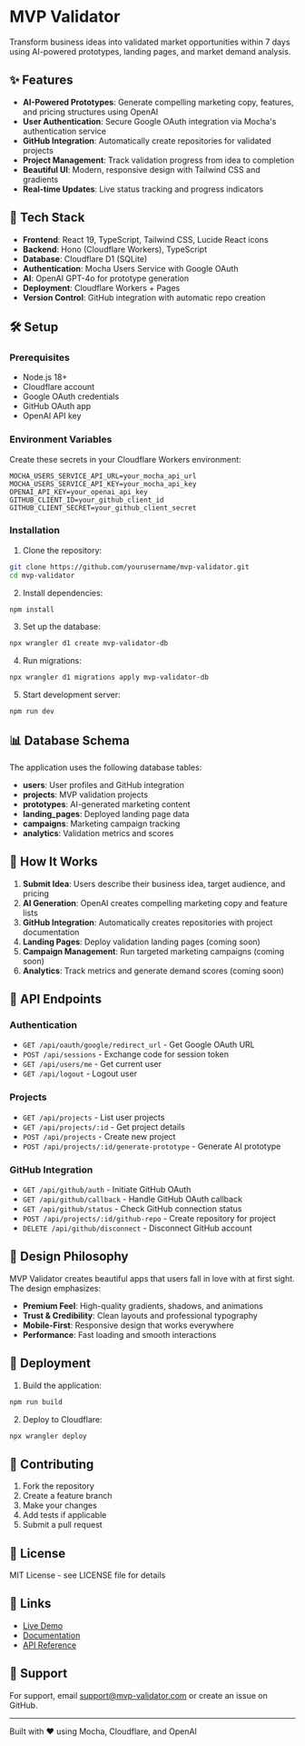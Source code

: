 # MVP Validator

Transform business ideas into validated market opportunities within 7 days using AI-powered prototypes, landing pages, and market demand analysis.

## ✨ Features

- **AI-Powered Prototypes**: Generate compelling marketing copy, features, and pricing structures using OpenAI
- **User Authentication**: Secure Google OAuth integration via Mocha's authentication service
- **GitHub Integration**: Automatically create repositories for validated projects
- **Project Management**: Track validation progress from idea to completion
- **Beautiful UI**: Modern, responsive design with Tailwind CSS and gradients
- **Real-time Updates**: Live status tracking and progress indicators

## 🚀 Tech Stack

- **Frontend**: React 19, TypeScript, Tailwind CSS, Lucide React icons
- **Backend**: Hono (Cloudflare Workers), TypeScript
- **Database**: Cloudflare D1 (SQLite)
- **Authentication**: Mocha Users Service with Google OAuth
- **AI**: OpenAI GPT-4o for prototype generation
- **Deployment**: Cloudflare Workers + Pages
- **Version Control**: GitHub integration with automatic repo creation

## 🛠️ Setup

### Prerequisites

- Node.js 18+
- Cloudflare account
- Google OAuth credentials
- GitHub OAuth app
- OpenAI API key

### Environment Variables

Create these secrets in your Cloudflare Workers environment:

```env
MOCHA_USERS_SERVICE_API_URL=your_mocha_api_url
MOCHA_USERS_SERVICE_API_KEY=your_mocha_api_key
OPENAI_API_KEY=your_openai_api_key
GITHUB_CLIENT_ID=your_github_client_id
GITHUB_CLIENT_SECRET=your_github_client_secret
```

### Installation

1. Clone the repository:
```bash
git clone https://github.com/yourusername/mvp-validator.git
cd mvp-validator
```

2. Install dependencies:
```bash
npm install
```

3. Set up the database:
```bash
npx wrangler d1 create mvp-validator-db
```

4. Run migrations:
```bash
npx wrangler d1 migrations apply mvp-validator-db
```

5. Start development server:
```bash
npm run dev
```

## 📊 Database Schema

The application uses the following database tables:

- **users**: User profiles and GitHub integration
- **projects**: MVP validation projects
- **prototypes**: AI-generated marketing content
- **landing_pages**: Deployed landing page data
- **campaigns**: Marketing campaign tracking
- **analytics**: Validation metrics and scores

## 🎯 How It Works

1. **Submit Idea**: Users describe their business idea, target audience, and pricing
2. **AI Generation**: OpenAI creates compelling marketing copy and feature lists
3. **GitHub Integration**: Automatically creates repositories with project documentation
4. **Landing Pages**: Deploy validation landing pages (coming soon)
5. **Campaign Management**: Run targeted marketing campaigns (coming soon)
6. **Analytics**: Track metrics and generate demand scores (coming soon)

## 🔧 API Endpoints

### Authentication
- `GET /api/oauth/google/redirect_url` - Get Google OAuth URL
- `POST /api/sessions` - Exchange code for session token
- `GET /api/users/me` - Get current user
- `GET /api/logout` - Logout user

### Projects
- `GET /api/projects` - List user projects
- `GET /api/projects/:id` - Get project details
- `POST /api/projects` - Create new project
- `POST /api/projects/:id/generate-prototype` - Generate AI prototype

### GitHub Integration
- `GET /api/github/auth` - Initiate GitHub OAuth
- `GET /api/github/callback` - Handle GitHub OAuth callback
- `GET /api/github/status` - Check GitHub connection status
- `POST /api/projects/:id/github-repo` - Create repository for project
- `DELETE /api/github/disconnect` - Disconnect GitHub account

## 🎨 Design Philosophy

MVP Validator creates beautiful apps that users fall in love with at first sight. The design emphasizes:

- **Premium Feel**: High-quality gradients, shadows, and animations
- **Trust & Credibility**: Clean layouts and professional typography
- **Mobile-First**: Responsive design that works everywhere
- **Performance**: Fast loading and smooth interactions

## 🚀 Deployment

1. Build the application:
```bash
npm run build
```

2. Deploy to Cloudflare:
```bash
npx wrangler deploy
```

## 🤝 Contributing

1. Fork the repository
2. Create a feature branch
3. Make your changes
4. Add tests if applicable
5. Submit a pull request

## 📝 License

MIT License - see LICENSE file for details

## 🔗 Links

- [Live Demo](https://mvp-validator.com)
- [Documentation](https://docs.mvp-validator.com)
- [API Reference](https://api.mvp-validator.com/docs)

## 📧 Support

For support, email support@mvp-validator.com or create an issue on GitHub.

---

Built with ❤️ using Mocha, Cloudflare, and OpenAI
